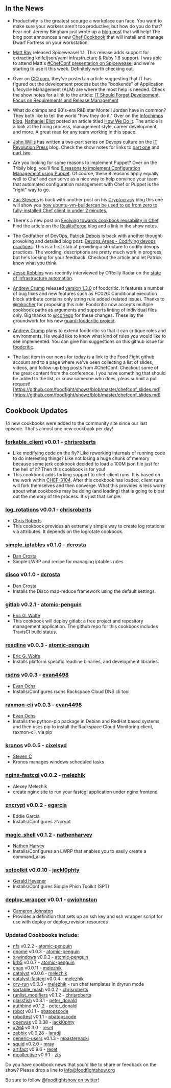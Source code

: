 ## In the News

* Productivity is the greatest scourge a workplace can face. You want to make sure your workers aren’t too productive, but how do you do that?  Fear not!  Jeremy Bingham just wrote up a [blog post](http://time.to.pullthepl.ug/blog/2012/5/21/a-chef-cookbook-for-dwarf-fortress/) that will help!  The blog post announces a new [Chef Cookbook](https://github.com/ctdk/dwarf_fortress) that will install and manage Dwarf Fortress on your workstation.

* [Matt Ray](http://twitter.com/mattray) released Spiceweasel 1.1.  This release adds support for extracting knife/json/yaml infrastructure & Ruby 1.8 support.  I was able to attend Matt's [#ChefConf presentation on Spiceweasel](http://www.slideshare.net/mattray/chefconf-2012-spiceweasel) and we're starting to use it this week.  Definitely worth checking out.

* Over on [CIO.com](http://www.cio.com/), they've posted an article suggesting that IT has figured out the development process but the "bookends" of Application Lifecycle Management (ALM) are where the most help is needed.  Check the show notes for a link to the article: [IT Should Forget Development, Focus on Requirements and Release Management](http://www.cio.com/article/706656/IT_Should_Forget_Development_Focus_on_Requirements_and_Release_Management)

* What do chimps and 90's-era R&B star Montell Jordan have in common?  They both like to tell the world "how they do it."  Over on the [Infochimps blog](http://blog.infochimps.com), [Nathaniel Eliot](http://twitter.com/temujin9) posted an article titled [How We Do It](http://blog.infochimps.com/2012/05/18/how-we-do-it/).  The article is a look at the hiring process, management style, career development, and more.  A great read for any team working in this space.

* [John Willis](http://twitter.com/botchagalupe) has written a two-part series on Devops culture on the [IT Revolution Press](http://itrevolution.com/) blog.  Check the show notes for links to [part one](http://itrevolution.com/devops-culture-part-1/) and [part two](http://itrevolution.com/devops-culture-part-2/).

* Are you looking for some reasons to implement Puppet?  Over on the Tribily  blog, you'll find [8 reasons to implement Configuration Management using Puppet](http://tribily.com/blog/2011/12/07/8-reasons-implement-configuration-management-using-puppet).  Of course, these 8 reasons apply equally well to Chef and can serve as a nice way to help convince your team that automated configuration management with Chef or Puppet is the "right" way to go.

* [Zac Stevens](http://twitter.com/zts) is back with another post on his [Cryptocracy](http://www.cryptocracy.com) blog this one will show you [how ubuntu-vm-buildercan be used to go from zero to fully-installed Chef client in under 2 minutes.](http://www.cryptocracy.com/blog/2012/05/12/bootstrapping-chef/) 

* There's a new post on [Evolving towards cookbook reusability in Chef](http://realityforge.org/code/2012/05/12/evolving-towards-cookbook-reusability-in-chef.html).  Find the article on the [RealityForge](http://realityforge.org/) blog and a link in the show notes.
  
* The Godfather of DevOps, [Patrick Debois](http://twitter.com/patrickdebois) is back with another thought-provoking and detailed blog post:  [Devops Areas - Codifying devops practices](http://jedi.be/blog/2012/05/12/codifying-devops-area-practices/).  This is a first stab at providing a structure to codify devops practices.  The wording, descriptions are pretty much work in progress, but he's looking for your feedback.  Checkout the article and let Patrick know what you think.

* [Jesse Robbins](http://twitter.com/jesserobbins) was recently interviewed by O'Reilly Radar  on the [state of infrastructure automation](http://radar.oreilly.com/2012/05/infrastructure-automation-jesse-robbins.html).

* [Andrew Crump](http://twitter.com/#!/acrmp) released [version 1.3.0](https://github.com/acrmp/foodcritic/blob/master/CHANGELOG.md#130-21st-may-2012) of foodcritic. It features a number of bug fixes and new features such as FC026: Conditional execution block attribute contains only string rule added (related issue). Thanks to [@mkocher](https://twitter.com/#!/mkocher) for proposing this rule. Foodcritic now accepts multiple cookbook paths as arguments and supports linting of individual files only. Big thanks to [@cgriego](https://twitter.com/#!/cgriego) for these changes. These lay the groundwork for his new [guard-foodcritic project](http://rubygems.org/gems/guard-foodcritic).

* [Andrew Crump](http://twitter.com/#!/acrmp) plans to extend foodcritic so that it can critique roles and environments. He would like to know what kind of rules you would like to see implemented. You can give him suggestions on this github issue for [foodcritic](https://github.com/acrmp/foodcritic/issues/19).

* The last item in our news for today is a link to the Food Fight github account and to a page where we've been collecting a list of slides, videos, and follow-up blog posts from #ChefConf.  Checkout some of the great content from the conference.  I you have something that should be added to the list, or know someone who does, pleas submit a pull request!   [https://github.com/foodfight/showz/blob/master/chefconf_slides.md](https://github.com/foodfight/showz/blob/master/chefconf_slides.md)


## Cookbook Updates

14 new cookbooks were added to the community site since our last episode.  That's almost one new cookbook per day!

### [forkable_client](http://community.opscode.com/cookbooks/forkable_client) v0.0.1 - [chrisroberts](http://community.opscode.com/users/chrisroberts)
  * Like modifying code on the fly? Like reworking internals of running code to do interesting things? Like not losing a huge chunk of memory because some jerk cookbook decided to load a 100M json file just for the hell of it? Then this cookbook is for you!
  * This cookbook adds forking support to chef-client runs. It is based on the work within [CHEF-3104](http://tickets.opscode.com/browse/CHEF-3104). After this cookbook has loaded, client runs will fork themselves and then converge. What this provides is less worry about what cookbooks may be doing (and loading) that is going to bloat out the memory of the process. It's just that simple.

### [log_rotations](http://community.opscode.com/cookbooks/log_rotations) v0.0.1 - [chrisroberts](http://community.opscode.com/users/chrisroberts)
  * [Chris Roberts](https://github.com/chrisroberts)
  * This cookbook provides an extremely simple way to create log rotations via attributes. It depends on the logrotate cookbook.

### [simple_iptables](http://community.opscode.com/cookbooks/simple_iptables) v0.1.0 - [dcrosta](http://community.opscode.com/users/dcrosta)
  * [Dan Crosta](http://twitter.com/lazlofruvous)
  * Simple LWRP and recipe for managing iptables rules

### [disco](http://community.opscode.com/cookbooks/disco) v0.1.0 - [dcrosta](http://community.opscode.com/users/dcrosta)
  * [Dan Crosta](http://twitter.com/lazlofruvous)
  * Installs the Disco map-reduce framework using the default settings.

### [gitlab](http://community.opscode.com/cookbooks/gitlab) v0.2.1 - [atomic-penguin](http://community.opscode.com/users/atomic-penguin)
  * [Eric G. Wolfe](https://twitter.com/#!/atomic_penguin)
  * This cookbook will deploy gitlab; a free project and repository management application.  The github repo for this cookbook includes TravisCI build status. 

### [readline](http://community.opscode.com/cookbooks/readline) v0.0.3 - [atomic-penguin](http://community.opscode.com/users/atomic-penguin)
  * [Eric G. Wolfe](https://twitter.com/#!/atomic_penguin)
  * Installs platform specific readline binaries, and development libraries.

### [rsdns](http://community.opscode.com/cookbooks/rsdns) v0.0.3 - [evan4498](http://community.opscode.com/users/evan4498)
  * [Evan Ochs](http://twitter.com/njhorn)
  * Installs/Configures rsdns Rackspace Cloud DNS cli tool

### [raxmon-cli](http://community.opscode.com/cookbooks/raxmon-cli) v0.0.3 - [evan4498](http://community.opscode.com/users/evan4498)
  * [Evan Ochs](http://twitter.com/njhorn)
  * Installs the python-pip package in Debian and RedHat based systems, and then uses pip to install the Rackspace Cloud Monitoring client, raxmon-cli, via pip

### [kronos](http://community.opscode.com/cookbooks/kronos) v0.0.5 - [cixelsyd](http://community.opscode.com/users/cixelsyd)
  * [Steven C](http://twitter.com/cixelsyd)
  * Kronos manages windows scheduled tasks

### [nginx-fastcgi](http://community.opscode.com/cookbooks/nginx-fastcgi) v0.0.2 - [melezhik](http://community.opscode.com/users/melezhik)
  * Alexey Melezhik
  * create nginx site to run your fastcgi application under nginx frontend

### [zncrypt](http://community.opscode.com/cookbooks/zncrypt) v0.0.2 - [egarcia](http://community.opscode.com/users/egarcia)
  * Eddie Garcia
  * Installs/Configures zNcrypt

### [magic_shell](http://community.opscode.com/cookbooks/magic_shell) v0.1.2 - [nathenharvey](http://community.opscode.com/users/nathenharvey)
  * [Nathen Harvey](http://twitter.com/nathenharvey)
  * Installs/Configures an LWRP that enables you to easily create a command_alias

### [sptoolkit](http://community.opscode.com/cookbooks/sptoolkit) v0.0.10 - [jackl0phty](http://community.opscode.com/users/jackl0phty)
  * [Gerald Hevener](http://twitter.com/jackl0phty)
  * Installs/Configures Simple Phish Toolkit (SPT)

### [deploy_wrapper](http://community.opscode.com/cookbooks/deploy_wrapper) v0.0.1 - [cwjohnston](http://community.opscode.com/users/cwjohnston)
  * [Cameron Johnston](http://twitter.com/cwjohnston)
  * Provides a definition that sets up an ssh key and ssh wrapper script for use with deploy or deploy_revision resources


### Updated Cookbooks include:

* [nfs](http://community.opscode.com/cookbooks/nfs) v0.2.2 - [atomic-penguin](http://community.opscode.com/users/atomic-penguin)
* [gnome](http://community.opscode.com/cookbooks/gnome) v0.0.3 - [atomic-penguin](http://community.opscode.com/users/atomic-penguin)
* [x-windows](http://community.opscode.com/cookbooks/x-windows) v0.0.3 - [atomic-penguin](http://community.opscode.com/users/atomic-penguin)
* [krb5](http://community.opscode.com/cookbooks/krb5) v0.0.7 - [atomic-penguin](http://community.opscode.com/users/atomic-penguin)
* [cpan](http://community.opscode.com/cookbooks/cpan) v0.0.11 - [melezhik](http://community.opscode.com/users/melezhik)
* [catalyst](http://community.opscode.com/cookbooks/catalyst) v0.0.6 - [melezhik](http://community.opscode.com/users/melezhik)
* [catalyst-fastcgi](http://community.opscode.com/cookbooks/catalyst-fastcgi) v0.0.4 - [melezhik](http://community.opscode.com/users/melezhik)
* [dry-run](http://community.opscode.com/cookbooks/dry-run) v0.0.3 - [melezhik](http://community.opscode.com/users/melezhik) - run chef templates in dryrun mode
* [sortable_mash](http://community.opscode.com/cookbooks/sortable_mash) v0.0.2 - [chrisroberts](http://community.opscode.com/users/chrisroberts)
* [runlist_modifiers](http://community.opscode.com/cookbooks/runlist_modifiers) v0.1.2 - [chrisroberts](http://community.opscode.com/users/chrisroberts)
* [glassfish](http://community.opscode.com/cookbooks/glassfish) v0.3.1 - [peter_donald](http://community.opscode.com/users/peter_donald)
* [authbind](http://community.opscode.com/cookbooks/authbind) v0.1.2 - [peter_donald](http://community.opscode.com/users/peter_donald)
* [robot](http://community.opscode.com/cookbooks/robot) v0.1.1 - [pbatopscode](http://community.opscode.com/users/pbatopscode)
* [robottest](http://community.opscode.com/cookbooks/robottest) v0.1.1 - [pbatopscode](http://community.opscode.com/users/pbatopscode)
* [openvas](http://community.opscode.com/cookbooks/openvas) v0.0.38 - [jackl0phty](http://community.opscode.com/users/jackl0phty)
* [x264](http://community.opscode.com/cookbooks/x264) v0.3.0 - [reset](http://community.opscode.com/users/reset)
* [zabbix](http://community.opscode.com/cookbooks/zabbix) v0.0.28 - [laradji](http://community.opscode.com/users/laradji)
* [generic-users](http://community.opscode.com/cookbooks/generic-users) v0.1.3 - [mpasternacki](http://community.opscode.com/users/mpasternacki)
* [squid](http://community.opscode.com/cookbooks/squid) v0.2.0 - [mray](http://community.opscode.com/users/mray)
* [artifact](http://community.opscode.com/cookbooks/artifact) v0.9.6 - [reset](http://community.opscode.com/users/reset)
* [mcollective](http://community.opscode.com/cookbooks/mcollective) v0.9.1 - [zts](http://community.opscode.com/users/zts)


Do you have cookbook news that you'd like to share or feedback on the show?  Please drop a line to info@foodfightshow.org

Be sure to follow [@foodfightshow on twitter](http://twitter.com/foodfightshow)!
